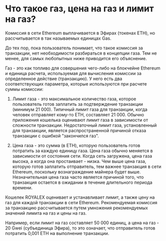# Что такое газ, цена на газ и лимит на газ?

Комиссия в сети Ethereum выплачивается в Эфирах (токенах ETH), но рассчитывается в так называемых единицах Gas.

До тех пор, пока пользователь понимает, что такое комиссия за транзакции, нет необходимости разбираться в концепции газа. Тем не менее, для самых любопытных ниже приводится его объяснение.

Газ - это как топливо для совершения чего-либо на блокчейне Ethereum и единица расчета, используемая для вычисления комиссии за определенное действие (транзакцию). У него есть два соответствующих параметра, которые используются при расчете суммы комиссии:

1. Лимит газа - это максимальное количество газа, которое пользователь готов заплатить за подтверждение транзакции (минимум 21 000). Типичный лимит газа для транзакции, когда человек отправляет кому-то ETH, составляет 21 000. Обычно приложения кошелька оценивают лимит газа в зависимости от сложности транзакции. Недостаточный лимит газа, установленный для транзакции, является распространенной причиной отказа транзакции с ошибкой "закончился газ".

2. Цена газа - это сумма (в ETH), которую пользователь готов потратить за каждую единицу газа. Цена газа обычно меняется в зависимости от состояния сети. Когда сеть загружена, цена газа высока, а когда она простаивает - низка. Чем выше цена газа, которую готов заплатить отправитель, тем важнее транзакция в сети Ethereum, поскольку вознаграждение майнера будет выше. Незначительная цена газа часто является причиной того, что транзакция остается в ожидании в течение длительного периода времени.

Кошелек ROYALEX оценивает и устанавливает лимит, а также цену на газ для каждой транзакции в сети Ethereum. Рекомендуемая комиссия за транзакцию рассчитывается путем умножения рекомендуемых значений лимита на газ и цены на газ.

Например, если лимит на газ составляет 50 000 единиц, а цена на газ - 20 Gwei (субъединица Эфира), то это означает, что отправитель готов потратить 0,001 ETH на выполнение транзакции.